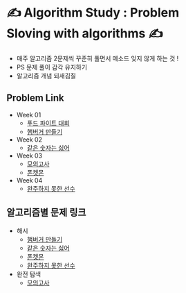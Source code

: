 # ✍️ Algorithm Study : Problem Sloving with algorithms ✍️ 

- 매주 알고리즘 2문제씩 꾸준히 풀면서 메소드 잊지 않게 하는 것 ! 
- PS 문제 풀이 감각 유지하기 
- 알고리즘 개념 되새김질



## Problem Link

- Week 01
  - [푸드 파이트 대회](https://school.programmers.co.kr/learn/courses/30/lessons/134240)
  - [햄버거 만들기](https://school.programmers.co.kr/learn/courses/30/lessons/133502)
- Week 02
  - [같은 숫자는 싫어](https://school.programmers.co.kr/learn/courses/30/lessons/12906)
- Week 03
  - [모의고사](https://school.programmers.co.kr/learn/courses/30/lessons/42840)
  - [폰켓몬](https://school.programmers.co.kr/learn/courses/30/lessons/1845) 
- Week 04
  - [완주하지 못한 선수](https://school.programmers.co.kr/learn/courses/30/lessons/42576)


##  알고리즘별 문제 링크 
- 해시 
  - [햄버거 만들기](https://school.programmers.co.kr/learn/courses/30/lessons/133502)
  - [같은 숫자는 싫어](https://school.programmers.co.kr/learn/courses/30/lessons/12906)
  - [폰켓몬](https://school.programmers.co.kr/learn/courses/30/lessons/1845) 
  - [완주하지 못한 선수](https://school.programmers.co.kr/learn/courses/30/lessons/42576)
- 완전 탐색
  - [모의고사](https://school.programmers.co.kr/learn/courses/30/lessons/42840)
